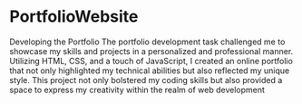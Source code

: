 # PortfolioWebsite
Developing the Portfolio The portfolio development task challenged me to showcase my skills and projects in a personalized and professional manner. Utilizing HTML, CSS, and a touch of JavaScript, I created an online portfolio that not only highlighted my technical abilities but also reflected my unique style. This project not only bolstered my coding skills but also provided a space to express my creativity within the realm of web development
